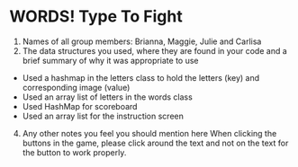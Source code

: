# WORDS! Type To Fight

1. Names of all group members: Brianna, Maggie, Julie and Carlisa 
2. The data structures you used, where they are found in your code and a brief summary of why it was appropriate to use
  - Used a hashmap in the letters class to hold the letters (key) and corresponding image (value)
  - Used an array list of letters in the words class
  - Used HashMap for scoreboard
  - Used an array list for the instruction screen
4. Any other notes you feel you should mention here
When clicking the buttons in the game, please click around the text and not on the text for the button to work properly. 
